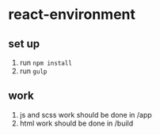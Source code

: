 # react-environment

## set up
1. run `npm install`
2. run `gulp`

## work
1. js and scss work should be done in /app
2. html work should be done in /build
